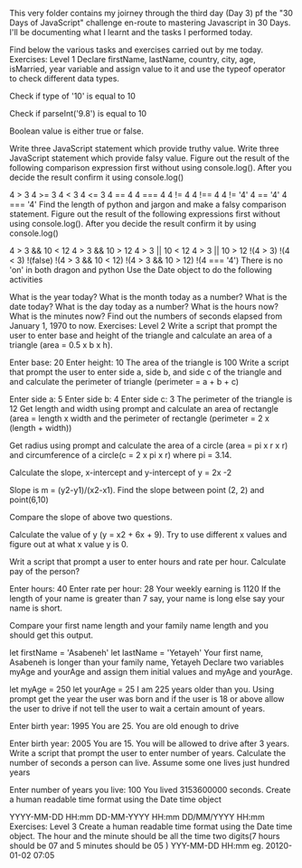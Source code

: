 This very folder contains my joirney through the third day (Day 3) pf the "30 Days of JavaScript" challenge en-route to mastering Javascript in 30 Days.
I'll be documenting what I learnt and the tasks I performed today.

Find below the various tasks and exercises carried out by me today.
Exercises: Level 1
Declare firstName, lastName, country, city, age, isMarried, year variable and assign value to it and use the typeof operator to check different data types.

Check if type of '10' is equal to 10

Check if parseInt('9.8') is equal to 10

Boolean value is either true or false.

Write three JavaScript statement which provide truthy value.
Write three JavaScript statement which provide falsy value.
Figure out the result of the following comparison expression first without using console.log(). After you decide the result confirm it using console.log()

4 > 3
4 >= 3
4 < 3
4 <= 3
4 == 4
4 === 4
4 != 4
4 !== 4
4 != '4'
4 == '4'
4 === '4'
Find the length of python and jargon and make a falsy comparison statement.
Figure out the result of the following expressions first without using console.log(). After you decide the result confirm it by using console.log()

4 > 3 && 10 < 12
4 > 3 && 10 > 12
4 > 3 || 10 < 12
4 > 3 || 10 > 12
!(4 > 3)
!(4 < 3)
!(false)
!(4 > 3 && 10 < 12)
!(4 > 3 && 10 > 12)
!(4 === '4')
There is no 'on' in both dragon and python
Use the Date object to do the following activities

What is the year today?
What is the month today as a number?
What is the date today?
What is the day today as a number?
What is the hours now?
What is the minutes now?
Find out the numbers of seconds elapsed from January 1, 1970 to now.
Exercises: Level 2
Write a script that prompt the user to enter base and height of the triangle and calculate an area of a triangle (area = 0.5 x b x h).

Enter base: 20
Enter height: 10
The area of the triangle is 100
Write a script that prompt the user to enter side a, side b, and side c of the triangle and and calculate the perimeter of triangle (perimeter = a + b + c)

Enter side a: 5
Enter side b: 4
Enter side c: 3
The perimeter of the triangle is 12
Get length and width using prompt and calculate an area of rectangle (area = length x width and the perimeter of rectangle (perimeter = 2 x (length + width))

Get radius using prompt and calculate the area of a circle (area = pi x r x r) and circumference of a circle(c = 2 x pi x r) where pi = 3.14.

Calculate the slope, x-intercept and y-intercept of y = 2x -2

Slope is m = (y2-y1)/(x2-x1). Find the slope between point (2, 2) and point(6,10)

Compare the slope of above two questions.

Calculate the value of y (y = x2 + 6x + 9). Try to use different x values and figure out at what x value y is 0.

Writ a script that prompt a user to enter hours and rate per hour. Calculate pay of the person?

Enter hours: 40
Enter rate per hour: 28
Your weekly earning is 1120
If the length of your name is greater than 7 say, your name is long else say your name is short.

Compare your first name length and your family name length and you should get this output.

let firstName = 'Asabeneh'
let lastName = 'Yetayeh'
Your first name, Asabeneh is longer than your family name, Yetayeh
Declare two variables myAge and yourAge and assign them initial values and myAge and yourAge.

let myAge = 250
let yourAge = 25
I am 225 years older than you.
Using prompt get the year the user was born and if the user is 18 or above allow the user to drive if not tell the user to wait a certain amount of years.

Enter birth year: 1995
You are 25. You are old enough to drive

Enter birth year: 2005
You are 15. You will be allowed to drive after 3 years.
Write a script that prompt the user to enter number of years. Calculate the number of seconds a person can live. Assume some one lives just hundred years

Enter number of years you live: 100
You lived 3153600000 seconds.
Create a human readable time format using the Date time object

YYYY-MM-DD HH:mm
DD-MM-YYYY HH:mm
DD/MM/YYYY HH:mm
Exercises: Level 3
Create a human readable time format using the Date time object. The hour and the minute should be all the time two digits(7 hours should be 07 and 5 minutes should be 05 )
YYY-MM-DD HH:mm eg. 20120-01-02 07:05
